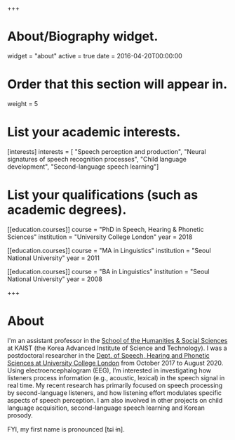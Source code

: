 +++
# About/Biography widget.
widget = "about"
active = true
date = 2016-04-20T00:00:00

# Order that this section will appear in.
weight = 5

# List your academic interests.
[interests]
  interests = [
    "Speech perception and production",
    "Neural signatures of speech recognition processes", 
    "Child language development", 
    "Second-language speech learning"]

# List your qualifications (such as academic degrees).
[[education.courses]]
  course = "PhD in Speech, Hearing & Phonetic Sciences"
  institution = "University College London"
  year = 2018

[[education.courses]]
   course = "MA in Linguistics"
  institution = "Seoul National University"
  year = 2011

[[education.courses]]
 course = "BA in Linguistics"
  institution = "Seoul National University"
  year = 2008
 
+++

# About
I'm an assistant professor in the [School of the Humanities & Social Sciences](https://hss.kaist.ac.kr/) at KAIST (the Korea Advanced Institute of Science and Technology). I was a postdoctoral researcher in the [Dept. of Speech, Hearing and Phonetic Sciences at University College London](https://www.ucl.ac.uk/pals/research/speech-hearing-and-phonetic-sciences) from October 2017 to August 2020. <br/>
Using electroencephalogram (EEG), I’m interested in investigating how listeners process information (e.g., acoustic, lexical) in the speech signal in real time. My recent research has primarily focused on speech processing by second-language listeners, and how listening effort modulates specific aspects of speech perception. I am also involved in other projects on child language acquisition, second-language speech learning and Korean prosody.

FYI, my first name is pronounced [tɕi ɨn].
